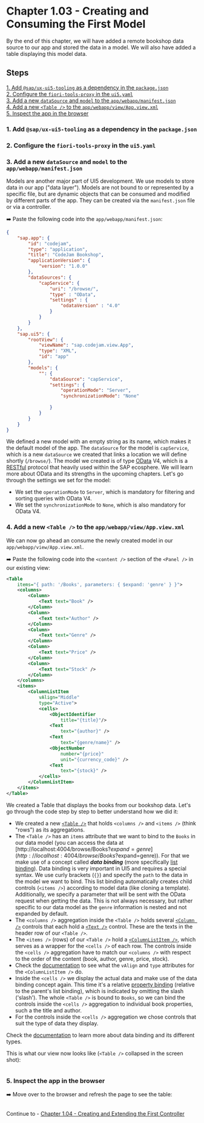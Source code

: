 # Chapter 1.03 - Creating and Consuming the First Model

By the end of this chapter, we will have added a remote bookshop data source to our app and stored the data in a model. We will also have added a table displaying this model data.

## Steps

[1. Add `@sap/ux-ui5-tooling` as a dependency in the `package.json`](#1-add-sapux-ui5-tooling-as-a-dependency-in-the-packagejson)<br>
[2. Configure the `fiori-tools-proxy` in the `ui5.yaml`](#2-configure-the-fiori-tools-proxy-in-the-ui5yaml)<br>
[3. Add a new `dataSource` and `model` to the `app/webapp/manifest.json`](#3-add-a-new-datasource-and-model-to-the-appwebappmanifestjson)<br>
[4. Add a new `<Table />` to the `app/webapp/view/App.view.xml`](#4-add-a-new-table--to-the-appwebappviewappviewxml)<br>
[5. Inspect the app in the browser](#5-inspect-the-app-in-the-browser)<br>

### 1. Add `@sap/ux-ui5-tooling` as a dependency in the `package.json`

### 2. Configure the `fiori-tools-proxy` in the `ui5.yaml`

### 3. Add a new `dataSource` and `model` to the `app/webapp/manifest.json`

Models are another major part of UI5 development. We use models to store data in our app ("data layer"). Models are not bound to or represented by a specific file, but are dynamic objects that can be consumed and modified by different parts of the app. They can be created via the `manifest.json` file or via a controller.

➡️ Paste the following code into the `app/webapp/manifest.json`:

```json
{
    "sap.app": {
        "id": "codejam",
        "type": "application",
        "title": "CodeJam Bookshop",
        "applicationVersion": {
            "version": "1.0.0"
        },
        "dataSources": {
            "capService": {
                "uri": "/browse/",
                "type" : "OData",
                "settings" : {
                    "odataVersion" : "4.0"
                }
            } 
        }
    },
    "sap.ui5": {
        "rootView": {
            "viewName": "sap.codejam.view.App",
            "type": "XML",
            "id": "app"
        },
        "models": {
            "": {
				"dataSource": "capService",
				"settings": {
                    "operationMode": "Server",
					"synchronizationMode": "None"
					
				}
            }
        }
    }
}
```

We defined a new model with an empty string as its name, which makes it the default model of the app. The `dataSource` for the model is `capService`, which is a new `dataSource` we created that links a location we will define shortly (`/browse/`). The model we created is of type [OData](https://www.odata.org/getting-started/) V4, which is a [RESTful](https://www.youtube.com/watch?v=bhn-Dl87SDE) protocol that heavily used within the SAP ecosphere. We will learn more about OData and its strengths in the upcoming chapters. Let's go through the settings we set for the model:
- We set the `operationMode` to `Server`, which is mandatory for filtering and sorting queries with OData V4.
- We set the `synchronizationMode` to `None`, which is also mandatory for OData V4.

### 4. Add a new `<Table />` to the `app/webapp/view/App.view.xml`

We can now go ahead an consume the newly created model in our `app/webapp/view/App.view.xml`.

➡️ Paste the following code into the `<content />` section of the `<Panel />` in our existing view:

```xml
<Table 
    items="{ path: '/Books', parameters: { $expand: 'genre' } }">
    <columns>
        <Column>
            <Text text="Book" />
        </Column>
        <Column>
            <Text text="Author" />
        </Column>
        <Column>
            <Text text="Genre" />
        </Column>
        <Column>
            <Text text="Price" />
        </Column>
        <Column>
            <Text text="Stock" />
        </Column>
    </columns>
    <items>
        <ColumnListItem 
            vAlign="Middle"
            type="Active">
            <cells>
                <ObjectIdentifier
                    title="{title}"/>
                <Text
                    text="{author}" />
                <Text
                    text="{genre/name}" />
                <ObjectNumber
                    number="{price}"
                    unit="{currency_code}" />
                <Text
                    text="{stock}" />
            </cells>
        </ColumnListItem>
    </items>
</Table>
```

We created a Table that displays the books from our bookshop data. Let's go through the code step by step to better understand how we did it:

- We created a new [`<Table />`](https://sapui5.hana.ondemand.com/#/api/sap.m.Table) that holds `<columns />` and `<items />` (think "rows") as its aggregations.
- The `<Table />` has an `items` attribute that we want to bind to the `Books` in our data model (you can access the data at [http://localhost:4004/browse/Books?$expand=genre](http://localhost:4004/browse/Books?$expand=genre)). For that we make use of a concept called ***data binding*** (more specifically [list binding](https://ui5.sap.com/#/topic/91f0d8ab6f4d1014b6dd926db0e91070)). Data binding is very important in UI5 and requires a special syntax. We use curly brackets (`{}`) and specify the `path` to the data in the model we want to bind. This list binding automatically creates child controls (`<items />`) according to model data (like cloning a template). Additionally, we specify a parameter that will be sent with the OData request when getting the data. This is not always necessary, but rather specific to our data model as the `genre` information is nested and not expanded by default.
- The `<columns />` aggregation inside the `<Table />` holds several [`<Column />`](https://sapui5.hana.ondemand.com/#/api/sap.m.Column) controls that each hold a [`<Text />`](https://sapui5.hana.ondemand.com/#/api/sap.m.Text) control. These are the texts in the header row of our `<Table />`.
- The `<items />` (rows) of our `<Table />` hold a [`<ColumnListItem />`](https://sapui5.hana.ondemand.com/#/api/sap.m.ColumnListItem), which serves as a wrapper for the `<cells />` of each row. The controls inside the `<cells />` aggregation have to match our `<columns />` with respect to the order of the content (book, author, genre, price, stock).
- Check the [documentation](https://sapui5.hana.ondemand.com/#/api/sap.m.ColumnListItem%23controlProperties) to see what the `vAlign` and `type` attributes for the `<ColumnListItem />` do.
- Inside the `<cells />` we display the actual data and make use of the data binding concept again. This time it's a relative [property binding](https://ui5.sap.com/#/topic/91f0d8ab6f4d1014b6dd926db0e91070) (relative to the parent's list binding), which is indicated by omitting the slash ('slash'). The whole `<Table />` is bound to `Books`, so we can bind the controls inside the `<cells />` aggregation to individual book properties, such a the title and author.
- For the controls inside the `<cells />` aggregation we chose controls that suit the type of data they display.

Check the [documentation](https://ui5.sap.com/#/topic/91f0d8ab6f4d1014b6dd926db0e91070) to learn more about data binding and its different types.

This is what our view now looks like (`<Table />` collapsed in the screen shot):

![]()

### 5. Inspect the app in the browser

➡️ Move over to the browser and refresh the page to see the table:

![]()

Continue to - [Chapter 1.04 - Creating and Extending the First Controller](/chapters/1.04-first-controller/)